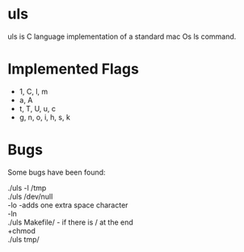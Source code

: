 # uls
uls is C language implementation of a standard mac Os ls command.

# Implemented Flags
* 1, C, l, m
* a, A
* t, T, U, u, c
* g, n, o, i, h, s, k

# Bugs
Some bugs have been found:

./uls -l /tmp \
./uls /dev/null \
-lo -adds one extra space character \
-ln \
./uls Makefile/ - if there is / at the end \
+chmod \
./uls tmp/
